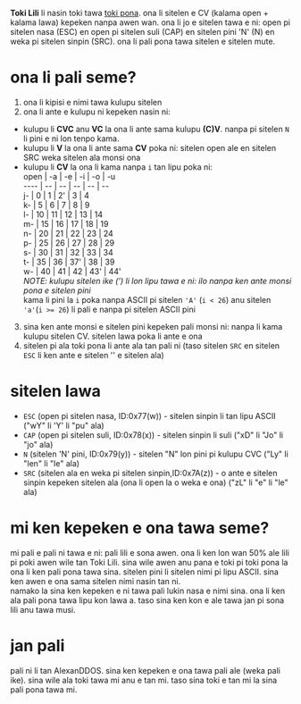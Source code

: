 **Toki Lili** li nasin toki tawa [toki pona](http://tokipona.org). ona li sitelen e CV (kalama open + kalama lawa) kepeken nanpa awen wan. ona li jo e sitelen tawa e ni: open pi sitelen nasa (ESC) en open pi sitelen suli (CAP) en sitelen pini 'N' (N) en weka pi sitelen sinpin (SRC). ona li pali pona tawa sitelen e sitelen mute.  
# ona li pali seme?
1. ona li kipisi e nimi tawa kulupu sitelen  
2. ona li ante e kulupu ni kepeken nasin ni:
- kulupu li **CVC** anu **VC** la ona li ante sama kulupu **(C)V**. nanpa pi sitelen `N` li pini e ni lon tenpo kama.  
- kulupu li **V** la ona li ante sama **CV** poka ni: sitelen open ale en sitelen SRC weka sitelen ala monsi ona  
- kulupu li **CV** la ona li kama nanpa `i` tan lipu poka ni:  
open | -a | -e | -i | -o | -u  
---- | -- | -- | -- | -- | --  
j- | 0 | 1 | 2' | 3 | 4  
k- | 5 | 6 | 7 | 8 | 9  
l- | 10 | 11 | 12 | 13 | 14  
m- | 15 | 16 | 17 | 18 | 19  
n- | 20 | 21 | 22 | 23 | 24  
p- | 25 | 26 | 27 | 28 | 29  
s- | 30 | 31 | 32 | 33 | 34  
t- | 35 | 36 | 37' | 38 | 39  
w- | 40 | 41 | 42 | 43' | 44'  
*NOTE: kulupu sitelen ike (') li lon lipu tawa e ni: ilo nanpa ken ante monsi pona e sitelen pini*  
kama li pini la `i` poka nanpa ASCII pi sitelen `'A'` (`i < 26`) anu sitelen `'a'`(`i >= 26`) li pali e nanpa pi sitelen ASCII pini  
3. sina ken ante monsi e sitelen pini kepeken pali monsi ni: nanpa li kama kulupu sitelen CV. sitelen lawa poka li ante e ona  
4. sitelen pi ala toki pona li ante ala tan pali ni (taso sitelen `SRC` en sitelen `ESC` li ken ante e sitelen '\' e sitelen ala)
# sitelen lawa  
- `ESC` (open pi sitelen nasa, ID:0x77(w)) - sitelen sinpin li tan lipu ASCII ("wY" li 'Y' li "pu" ala)  
- `CAP` (open pi sitelen suli, ID:0x78(x)) - sitelen sinpin li suli ("xD" li "Jo" li "jo" ala)  
- `N` (sitelen 'N' pini, ID:0x79(y)) - sitelen "N" lon pini pi kulupu CVC ("Ly" li "len" li "le" ala)  
- `SRC` (sitelen ala en weka pi sitelen sinpin,ID:0x7A(z)) - o ante e sitelen sinpin kepeken sitelen ala (ona li open la o weka e ona) ("zL" li "e" li "le" ala)
# mi ken kepeken e ona tawa seme?  
mi pali e pali ni tawa e ni: pali lili e sona awen. ona li ken lon wan 50% ale lili pi poki awen wile tan Toki Lili. sina wile awen anu pana e toki pi toki pona la ona li ken pali pona tawa sina. sitelen pini li sitelen nimi pi lipu ASCII. sina ken awen e ona sama sitelen nimi nasin tan ni.  
namako la sina ken kepeken e ni tawa pali lukin nasa e nimi sina. ona li ken ala pali pona tawa lipu kon lawa a. taso sina ken kon e ale tawa jan pi sona lili anu tawa musi.
# jan pali  
pali ni li tan AlexanDDOS. sina ken kepeken e ona tawa pali ale (weka pali ike). sina wile ala toki tawa mi anu e tan mi. taso sina toki e tan mi la sina pali pona tawa mi.
